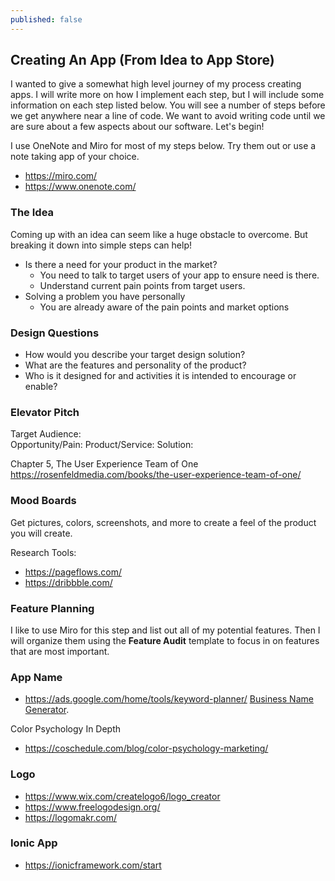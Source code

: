 ```yaml
---
published: false
---
```

## Creating An App (From Idea to App Store)
I wanted to give a somewhat high level journey of my process creating apps. I will write more on how I implement each step, but I will include some information on each step listed below. You will see a number of steps before we get anywhere near a line of code. We want to avoid writing code until we are sure about a few aspects about our software. Let's begin!

I use OneNote and Miro for most of my steps below. Try them out or use a note taking app of your choice.
- https://miro.com/
- https://www.onenote.com/

### The Idea
Coming up with an idea can seem like a huge obstacle to overcome. But breaking it down into simple steps can help!

- Is there a need for your product in the market?
	- You need to talk to target users of your app to ensure need is there.
	- Understand current pain points from target users.
- Solving a problem you have personally
	- You are already aware of the pain points and market options
    
### Design Questions
- How would you describe your target design solution?
- What are the features and personality of the product?
- Who is it designed for and activities it is intended to encourage or enable?

### Elevator Pitch
Target Audience:  
Opportunity/Pain: 
Product/Service:
Solution:

Chapter 5, The User Experience Team of One
https://rosenfeldmedia.com/books/the-user-experience-team-of-one/

### Mood Boards
Get pictures, colors, screenshots, and more to create a feel of the product you will create.

Research Tools:
- https://pageflows.com/
- https://dribbble.com/

### Feature Planning
I like to use Miro for this step and list out all of my potential features. Then I will organize them using the **Feature Audit** template to focus in on features that are most important.



### App Name
- https://ads.google.com/home/tools/keyword-planner/
[Business Name Generator](https://businessnamegenerator.com/).


Color Psychology In Depth
- https://coschedule.com/blog/color-psychology-marketing/

### Logo
- https://www.wix.com/createlogo6/logo_creator
- https://www.freelogodesign.org/
- https://logomakr.com/

### Ionic App
- https://ionicframework.com/start